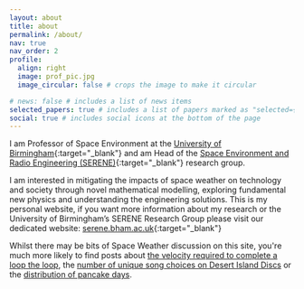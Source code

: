 ```yaml
---
layout: about
title: about
permalink: /about/
nav: true
nav_order: 2
profile:
  align: right
  image: prof_pic.jpg
  image_circular: false # crops the image to make it circular

# news: false # includes a list of news items
selected_papers: true # includes a list of papers marked as "selected={true}"
social: true # includes social icons at the bottom of the page
---
```


I am Professor of Space Environment at the [University of Birmingham](https://birmingham.ac.uk){:target="\_blank"} and am Head of the [Space Environment and Radio Engineering (SERENE)](https://spaceweather.bham.ac.uk){:target="\_blank"} research group.

I am interested in mitigating the impacts of space weather on technology and society through novel mathematical modelling, exploring fundamental new physics and understanding the engineering solutions. This is my personal website, if you want more information about my research or the University of Birmingham’s SERENE Research Group please visit our dedicated website: [serene.bham.ac.uk](https://serene.bham.ac.uk){:target="\_blank"}

Whilst there may be bits of Space Weather discussion on this site, you're much more likely to find posts about [the velocity required to complete a loop the loop](https://seanelvidge.github.io/blog/2013/loop-the-loop/), the [number of unique song choices on Desert Island Discs](https://seanelvidge.github.io/blog/2017/Unique_DID/) or the [distribution of pancake days](https://seanelvidge.github.io/blog/2017/Distribution_Pancake_Day/).
